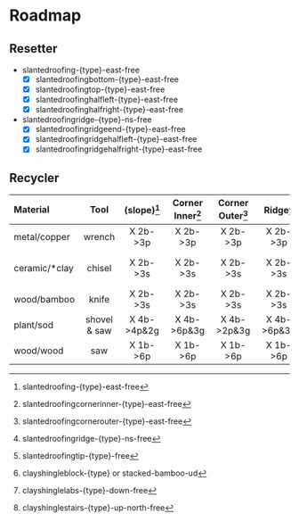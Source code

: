﻿# Roadmap
## Resetter
- slantedroofing-{type}-east-free
  - [x] slantedroofingbottom-{type}-east-free
  - [x] slantedroofingtop-{type}-east-free
  - [x] slantedroofinghalfleft-{type}-east-free
  - [x] slantedroofinghalfright-{type}-east-free

- slantedroofingridge-{type}-ns-free
  - [x] slantedroofingridgeend-{type}-east-free
  - [x] slantedroofingridgehalfleft-{type}-east-free
  - [x] slantedroofingridgehalfright-{type}-east-free

## Recycler
| Material      |     Tool     | (slope)[^1] | Corner Inner[^2] | Corner Outer[^3] |  Ridge[^4]  |   Tip[^5]   | Block[^6] | Slab[^7] | Stairs[^8] |
|:--------------|:------------:|:-----------:|:----------------:|:----------------:|:-----------:|:-----------:|:---------:|:--------:|:----------:|
| metal/copper  |    wrench    |  X 2b->3p   |     X 2b->3p     |     X 2b->3p     |  X 2b->3p   |  X 1b->2p   |    n/a    |   n/a    |    n/a     |
| ceramic/*clay |    chisel    |  X 2b->3s   |     X 2b->3s     |     X 2b->3s     |  X 2b->3s   |  X 2b->4s   | X 2b->4s  | X 2b->2s |  X 2b->3s  |
| wood/bamboo   |    knife     |  X 2b->3s   |     X 2b->3s     |    X 2b->3s      |  X 2b->3s   |  X 2b->4s   | X 1b->4s  |   n/a    |    n/a     |
| plant/sod     | shovel & saw | X 4b->4p&2g |  X 4b->6p&3g     |   X 4b->2p&3g    | X 4b->6p&3g | X 4b->4p&4g |    n/a    |   n/a    |    n/a     |
| wood/wood     |     saw      |  X 1b->6p   |     X 1b->6p     |     X 1b->6p     |  X 1b->6p   |  X 1b->8p   |    n/a    |   n/a    |    n/a     |

[^1]: slantedroofing-{type}-east-free
[^2]: slantedroofingcornerinner-{type}-east-free
[^3]: slantedroofingcornerouter-{type}-east-free
[^4]: slantedroofingridge-{type}-ns-free
[^5]: slantedroofingtip-{type}-free
[^6]: clayshingleblock-{type} or stacked-bamboo-ud
[^7]: clayshinglelabs-{type}-down-free
[^8]: clayshinglestairs-{type}-up-north-free